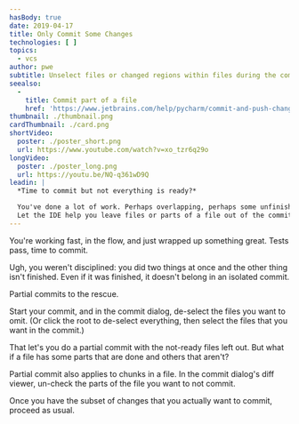 ```yaml
---
hasBody: true
date: 2019-04-17
title: Only Commit Some Changes
technologies: [ ]
topics:
  - vcs
author: pwe
subtitle: Unselect files or changed regions within files during the commit process.
seealso:
  - 
    title: Commit part of a file
    href: 'https://www.jetbrains.com/help/pycharm/commit-and-push-changes.html?section=Windows%20or%20Linux#partial_commit'
thumbnail: ./thumbnail.png
cardThumbnail: ./card.png
shortVideo:
  poster: ./poster_short.png
  url: https://www.youtube.com/watch?v=xo_tzr6q29o
longVideo:
  poster: ./poster_long.png
  url: https://youtu.be/NQ-q361wD9Q
leadin: |
  *Time to commit but not everything is ready?*

  You've done a lot of work. Perhaps overlapping, perhaps some unfinished.
  Let the IDE help you leave files or parts of a file out of the commit.
---
```


You're working fast, in the flow, and just wrapped up something great. Tests pass, time to commit.

Ugh, you weren't disciplined: you did two things at once and the other thing isn't finished. Even if it was finished, it doesn't belong in an isolated commit.

Partial commits to the rescue.

Start your commit, and in the commit dialog, de-select the files you want to omit. (Or click the root to de-select everything, then select the files that you want in the commit.)

That let's you do a partial commit with the not-ready files left out. But what if a file has some parts that are done and others that aren't?

Partial commit also applies to chunks in a file. In the commit dialog's diff viewer, un-check the parts of the file you want to not commit.

Once you have the subset of changes that you actually want to commit, proceed as usual.
